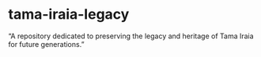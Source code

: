 # tama-iraia-legacy
“A repository dedicated to preserving the legacy and heritage of Tama Iraia for future generations.”

